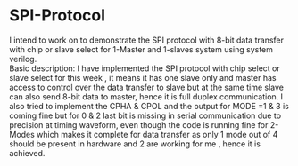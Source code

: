 # SPI-Protocol
I intend to work on to  demonstrate the SPI protocol with 8-bit data transfer with chip or slave select for 1-Master and 1-slaves system using system verilog.  
Basic description:
I have implemented the SPI protocol with chip select or slave select for this week , it means it has one slave only and master has access to control over the data transfer to slave but at the same time slave can also send 8-bit data to master, hence it is full duplex communication. I also tried to implement the CPHA & CPOL and the output for MODE =1 & 3 is coming fine but for 0 & 2 last bit is missing in serial communication due to precision at timing waveform, even though the code is running fine for 2-Modes which makes it complete for data transfer as only 1 mode out of 4 should be present in hardware and 2 are working for me , hence it is achieved. 
